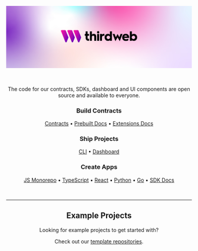 <!-- Banner Image -->

![Thirdweb Examples Header](header-image.png)

<br />
  <p align="center">
    The code for our contracts, SDKs, dashboard and UI components are open source and available to everyone.
  </p>

<div align='center' >

### Build Contracts

<p align="center">
  <a href="https://github.com/thirdweb-dev/contracts">Contracts</a> •
  <a href="https://portal.thirdweb.com/pre-built-contracts">Prebuilt Docs</a> •
  <a href="https://portal.thirdweb.com/extensions">Extensions Docs</a>
</p>

### Ship Projects

<p align="center">
  <a href="https://github.com/thirdweb-dev/js/tree/main/packages/cli">CLI</a> •
  <a href="https://github.com/thirdweb-dev/dashboard">Dashboard</a>
</p>

### Create Apps

<p align="center">
  <a href="https://github.com/thirdweb-dev/js">JS Monorepo</a> •
  <a href="https://github.com/thirdweb-dev/js/tree/main/packages/sdk">TypeScript</a> •
  <a href="https://github.com/thirdweb-dev/js/tree/main/packages/react">React</a> •
  <a href="https://github.com/thirdweb-dev/python-sdk">Python</a> •
  <a href="https://github.com/thirdweb-dev/go-sdk">Go</a> •
  <a href="https://portal.thirdweb.com/sdk">SDK Docs</a>
</p>

<br />

<hr/>

## Example Projects 

Looking for example projects to get started with?

Check out our [template repositories](https://github.com/thirdweb-example).

</div>
